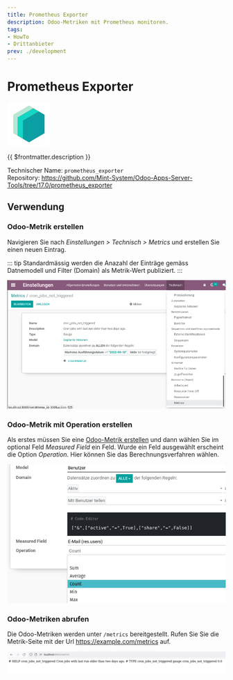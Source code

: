 ```yaml
---
title: Prometheus Exporter
description: Odoo-Metriken mit Prometheus monitoren.
tags:
- HowTo
- Drittanbieter
prev: ./development
---
```

# Prometheus Exporter
![](attachments/icons_odoo_mint_system.png)

{{ $frontmatter.description }}

Technischer Name: `prometheus_exporter`\
Repository: <https://github.com/Mint-System/Odoo-Apps-Server-Tools/tree/17.0/prometheus_exporter>

## Verwendung

### Odoo-Metrik erstellen

Navigieren Sie nach *Einstellungen > Technisch > Metrics* und erstellen Sie einen neuen Eintrag.

::: tip
Standardmässig werden die Anazahl der Einträge gemäss Datnemodell und Filter (Domain) als Metrik-Wert publiziert.
:::

![](attachments/Prometheus%20Exporter%20Metrics%20Details.png)

### Odoo-Metrik mit Operation erstellen

Als erstes müssen Sie eine [Odoo-Metrik erstellen](#Odoo-Metrik%20erstellen) und dann wählen Sie im optional Feld *Measured Field* ein Feld. Wurde ein Feld ausgewählt erscheint die Option *Operation*. Hier können Sie das Berechnungsverfahren wählen.

![](attachments/Prometheus%20Exporter%20Measured%20Field.png)

### Odoo-Metriken abrufen

Die Odoo-Metriken werden unter `/metrics` bereitgestellt. Rufen Sie Sie die Metrik-Seite mit der Url <https://example.com/metrics> auf.

![](attachments/Prometheus%20Exporter%20Metrics.png)
